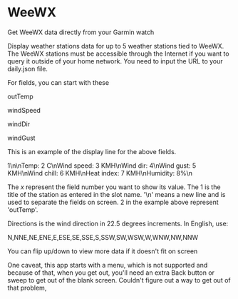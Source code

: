 # WeeWX
 Get WeeWX data directly from your Garmin watch

Display weather stations data for up to 5 weather stations tied to WeeWX. The WeeWX stations must be accessible through the Internet if you want to query it outside of your home network. You need to input the URL to your daily.json file.

For fields, you can start with these

outTemp

windSpeed

windDir

windGust

This is an example of the display line for the above fields.

$1$\n\nTemp: $2$ C\nWind speed: $3$ KMH\nWind dir: $4$\nWind gust: $5$ KMH\nWind chill: $6$ KMH\nHeat index: $7$ KMH\nHumidity: $8$%\n

The $x$ represent the field number you want to show its value. The $1$ is the title of the station as entered in the slot name. '\n' means a new line and is used to separate the fields on screen. $2$ in the example above represent 'outTemp'.

Directions is the wind direction in 22.5 degrees increments. In English, use:

N,NNE,NE,ENE,E,ESE,SE,SSE,S,SSW,SW,WSW,W,WNW,NW,NNW

You can flip up/down to view more data if it doesn't fit on screen

One caveat, this app starts with a menu, which is not supported and because of that, when you get out, you'll need an extra Back button or sweep to get out of the blank screen. Couldn't figure out a way to get out of that problem,
